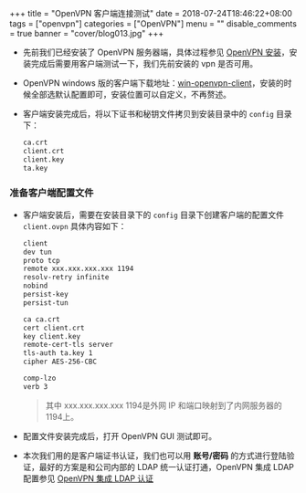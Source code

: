 +++
title = "OpenVPN 客户端连接测试"
date = 2018-07-24T18:46:22+08:00
tags = ["openvpn"]
categories = ["OpenVPN"]
menu = ""
disable_comments = true
banner = "cover/blog013.jpg"
+++


- 先前我们已经安装了 OpenVPN 服务器端，具体过程参见 [OpenVPN 安装](openvpn-installation.md)，安装完成后需要用客户端测试一下，我们先前安装的 vpn 是否可用。

- OpenVPN windows 版的客户端下载地址：[win-openvpn-client](https://swupdate.openvpn.org/community/releases/openvpn-install-2.4.4-I601.exe)，安装的时候全部选默认配置即可，安装位置可以自定义，不再赘述。

- 客户端安装完成后，将以下证书和秘钥文件拷贝到安装目录中的 `config` 目录下：

    ```bash
    ca.crt
    client.crt
    client.key
    ta.key
    ```

### 准备客户端配置文件
- 客户端安装后，需要在安装目录下的 `config` 目录下创建客户端的配置文件 `client.ovpn` 具体内容如下：

    ```bash
    client
    dev tun
    proto tcp
    remote xxx.xxx.xxx.xxx 1194
    resolv-retry infinite
    nobind
    persist-key
    persist-tun
    
    ca ca.crt
    cert client.crt
    key client.key
    remote-cert-tls server
    tls-auth ta.key 1
    cipher AES-256-CBC
    
    comp-lzo
    verb 3
    ```

  > 其中 xxx.xxx.xxx.xxx 1194是外网 IP 和端口映射到了内网服务器的 <OpenVPN-Server-IP> 1194上。


- 配置文件安装完成后，打开 OpenVPN GUI 测试即可。
- 本次我们用的是客户端证书认证，我们也可以用 **账号/密码** 的方式进行登陆验证，最好的方案是和公司内部的 LDAP 统一认证打通，OpenVPN 集成 LDAP 配置参见 [OpenVPN 集成 LDAP 认证](openvpn-ldap-config.md)



